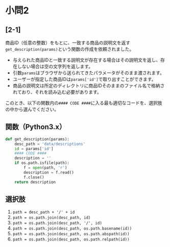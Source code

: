 # 小問2

## [2-1]

商品ID（任意の整数）をもとに、一致する商品の説明文を返す`get_description(params)`という関数の作成を依頼されました。

- 与えられた商品IDと一致する説明文が存在する場合はその説明文を返し、存在しない場合は空の文字列を返します。
- 引数`params`はブラウザから送られてきたパラメータがそのまま渡されます。
- ユーザーが指定した商品IDは`params['id']`で取り出すことができます。
- 商品の説明文は所定のディレクトリに商品IDそのままのファイル名で格納されており、それを読み込む必要があります。

このとき、以下の関数内の`#### CODE ####`に入る最も適切なコードを、選択肢の中から選んでください。

## 関数（Python3.x）

```Python
def get_description(params):
	desc_path = 'data/descriptions'
	id = params['id']
	#### CODE ####
	description = ''
	if os.path.isfile(path):
		f = open(path, 'r')
		description = f.read()
		f.close()
	return description
```

## 選択肢

1. `path = desc_path + '/' + id`
2. `path = os.path.join(desc_path, id)`
3. `path = os.path.join(desc_path, '/', id)`
4. `path = os.path.join(desc_path, os.path.basename(id))`
5. `path = os.path.join(desc_path, os.path.abspath(id))`
6. `path = os.path.join(desc_path, os.path.relpath(id))`
